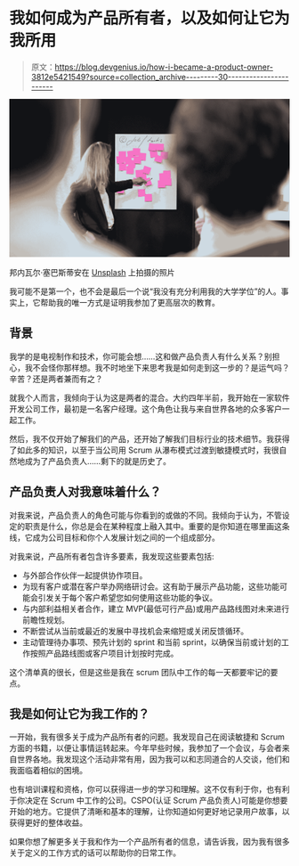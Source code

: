 # 我如何成为产品所有者，以及如何让它为我所用

> 原文：<https://blog.devgenius.io/how-i-became-a-product-owner-3812e5421549?source=collection_archive---------30----------------------->

![](img/d0312f7be710a55d543acc25351f692e.png)

邦内瓦尔·塞巴斯蒂安在 [Unsplash](https://unsplash.com?utm_source=medium&utm_medium=referral) 上拍摄的照片

我可能不是第一个，也不会是最后一个说“我没有充分利用我的大学学位”的人。事实上，它帮助我的唯一方式是证明我参加了更高层次的教育。

## 背景

我学的是电视制作和技术，你可能会想……这和做产品负责人有什么关系？别担心，我不会怪你那样想。我不时地坐下来思考我是如何走到这一步的？是运气吗？辛苦？还是两者兼而有之？

就我个人而言，我倾向于认为这是两者的混合。大约四年半前，我开始在一家软件开发公司工作，最初是一名客户经理。这个角色让我与来自世界各地的众多客户一起工作。

然后，我不仅开始了解我们的产品，还开始了解我们目标行业的技术细节。我获得了如此多的知识，以至于当公司用 Scrum 从瀑布模式过渡到敏捷模式时，我很自然地成为了产品负责人……剩下的就是历史了。

## 产品负责人对我意味着什么？

对我来说，产品负责人的角色可能与你看到的或做的不同。我倾向于认为，不管设定的职责是什么，你总是会在某种程度上融入其中。重要的是你知道在哪里画这条线，它成为公司目标和你个人发展计划之间的一个组成部分。

对我来说，产品所有者包含许多要素，我发现这些要素包括:

*   与外部合作伙伴一起提供协作项目。
*   为现有客户或潜在客户举办网络研讨会。这有助于展示产品功能，这些功能可能会引发关于每个客户希望您如何使用这些功能的争议。
*   与内部利益相关者合作，建立 MVP(最低可行产品)或用产品路线图对未来进行前瞻性规划。
*   不断尝试从当前或最近的发展中寻找机会来缩短或关闭反馈循环。
*   主动管理待办事项、预先计划的 sprint 和当前 sprint，以确保当前或计划的工作按照产品路线图或客户项目计划按时完成。

这个清单真的很长，但是这些是我在 scrum 团队中工作的每一天都要牢记的要点。

## 我是如何让它为我工作的？

一开始，我有很多关于成为产品所有者的问题。我发现自己在阅读敏捷和 Scrum 方面的书籍，以便让事情运转起来。今年早些时候，我参加了一个会议，与会者来自世界各地。我发现这个活动非常有用，因为我可以和志同道合的人交谈，他们和我面临着相似的困境。

也有培训课程和资格，你可以获得进一步的学习和理解。这不仅有利于你，也有利于你决定在 Scrum 中工作的公司。CSPO(认证 Scrum 产品负责人)可能是你想要开始的地方。它提供了清晰和基本的理解，让你知道如何更好地记录用户故事，以获得更好的整体收益。

如果你想了解更多关于我和作为一个产品所有者的信息，请告诉我，因为我有很多关于定义的工作方式的话可以帮助你的日常工作。